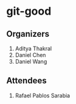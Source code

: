 # git-good

## Organizers

1. Aditya Thakral
2. Daniel Chen
3. Daniel Wang

## Attendees

1. Rafael Pablos Sarabia
